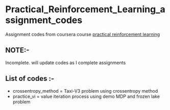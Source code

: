 # Practical_Reinforcement_Learning_assignment_codes

Assignment codes from coursera course [practical reinforcement learning](https://www.coursera.org/learn/practical-rl/home/welcome)

## NOTE:-
Incomplete. will update codes as I complete assignments


## List of codes :-
- crossentropy_method =  Taxi-V3 problem using crossentropy method
- practice_vi = value iteration process using demo MDP and frozen lake problem
